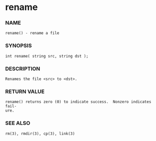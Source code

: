 # rename

### NAME

    rename() - rename a file

### SYNOPSIS

    int rename( string src, string dst );

### DESCRIPTION

    Renames the file <src> to <dst>.

### RETURN VALUE

    rename() returns zero (0) to indicate success.  Nonzero indicates fail‐
    ure.

### SEE ALSO

    rm(3), rmdir(3), cp(3), link(3)


